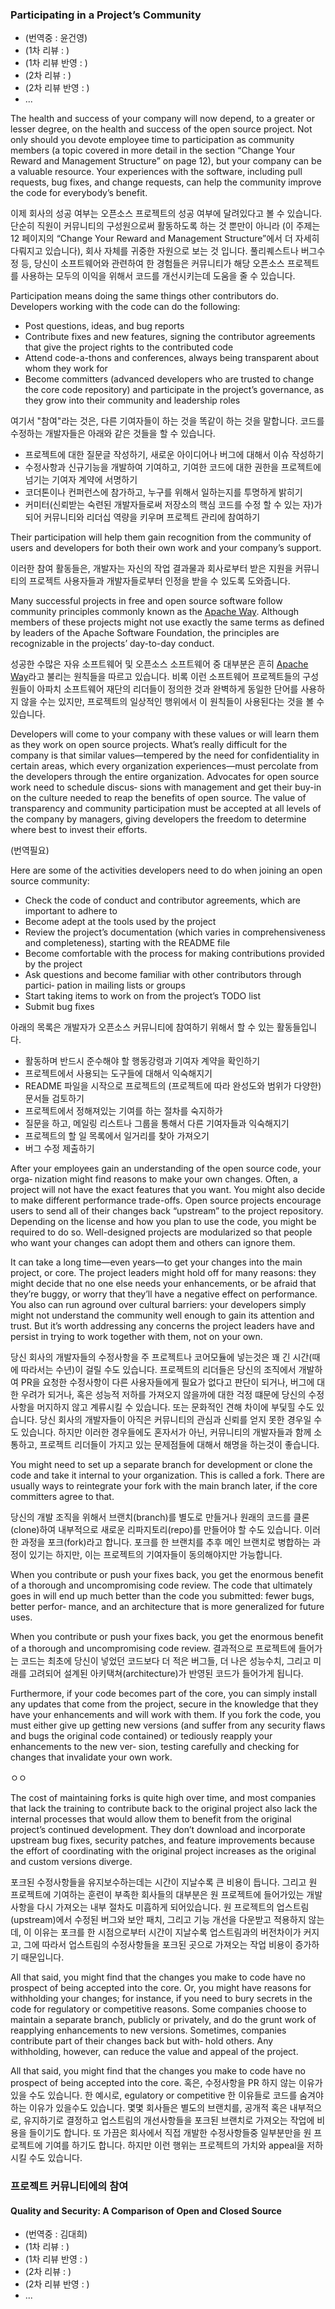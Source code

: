 ### Participating in a Project’s Community

* (번역중 : 윤건영)
* (1차 리뷰 : )
* (1차 리뷰 반영 : )
* (2차 리뷰 : )
* (2차 리뷰 반영 : )
* ...

The health and success of your company will now depend, to a greater or lesser degree, on the health and success of the open source project. Not only should you devote employee time to participation as community members (a topic covered in more detail in the section “Change Your Reward and Management Structure” on page 12), but your company can be a valuable resource. Your experiences with the software, including pull requests, bug fixes, and change requests, can help the community improve the code for everybody’s benefit.

이제 회사의 성공 여부는 오픈소스 프로젝트의 성공 여부에 달려있다고 볼 수 있습니다. 단순히 직원이 커뮤니티의 구성원으로써 활동하도록 하는 것 뿐만이 아니라 (이 주제는 12 페이지의 “Change Your Reward and Management Structure”에서 더 자세히 다뤄지고 있습니다), 회사 자체를 귀중한 자원으로 보는 것 입니다. 풀리퀘스트나 버그수정 등, 당신이 소프트웨어와 관련하여 한 경험들은 커뮤니티가 해당 오픈소스 프로젝트를 사용하는 모두의 이익을 위해서 코드를 개선시키는데 도움을 줄 수 있습니다.

Participation means doing the same things other contributors do. Developers working with the code can do the following:

* Post questions, ideas, and bug reports
* Contribute fixes and new features, signing the contributor agreements that give the project rights to the contributed code
* Attend code-a-thons and conferences, always being transparent about whom they work for
* Become committers (advanced developers who are trusted to change the core code repository) and participate in the project’s governance, as they grow into their community and leadership roles

여기서 "참여"라는 것은, 다른 기여자들이 하는 것을 똑같이 하는 것을 말합니다. 코드를 수정하는 개발자들은 아래와 같은 것들을 할 수 있습니다.

* 프로젝트에 대한 질문글 작성하기, 새로운 아이디어나 버그에 대해서 이슈 작성하기
* 수정사항과 신규기능을 개발하여 기여하고, 기여한 코드에 대한 권한을 프로젝트에 넘기는 기여자 계약에 서명하기
* 코더톤이나 컨퍼런스에 참가하고, 누구를 위해서 일하는지를 투명하게 밝히기
* 커미터(신뢰받는 숙련된 개발자들로써 저장소의 핵심 코드를 수정 할 수 있는 자)가 되어 커뮤니티와 리더십 역량을 키우며 프로젝트 관리에 참여하기

Their participation will help them gain recognition from the community of users and developers for both their own work and your company’s support.

이러한 참여 활동들은, 개발자는 자신의 작업 결과물과 회사로부터 받은 지원을 커뮤니티의 프로젝트 사용자들과 개발자들로부터 인정을 받을 수 있도록 도와줍니다.

Many successful projects in free and open source software follow community principles commonly known as the [Apache Way](http://apache.org/foundation/governance/). Although members of these projects might not use exactly the same terms as defined by leaders of the Apache Software Foundation, the principles are recognizable in the projects’ day-to-day conduct.

성공한 수많은 자유 소프트웨어 및 오픈소스 소프트웨어 중 대부분은 흔히 [Apache Way](http://apache.org/foundation/governance/)라고 불리는 원칙들을 따르고 있습니다. 비록 이런 소프트웨어 프로젝트들의 구성원들이 아파치 소프트웨어 재단의 리더들이 정의한 것과 완벽하게 동일한 단어를 사용하지 않을 수는 있지만, 프로젝트의 일상적인 행위에서 이 원칙들이 사용된다는 것을 볼 수 있습니다.

Developers will come to your company with these values or will learn them as they work on open source projects. What’s really difficult for the company is that similar values—tempered by the need for confidentiality in certain areas, which every organization experiences—must percolate from the developers through the entire organization. Advocates for open source work need to schedule discus‐ sions with management and get their buy-in on the culture needed to reap the benefits of open source. The value of transparency and community participation must be accepted at all levels of the company by managers, giving developers the freedom to determine where best to invest their efforts.

(번역필요)

Here are some of the activities developers need to do when joining an open source community:

* Check the code of conduct and contributor agreements, which are important to adhere to
* Become adept at the tools used by the project
* Review the project’s documentation (which varies in comprehensiveness and completeness), starting with the README file
* Become comfortable with the process for making contributions provided by the project
* Ask questions and become familiar with other contributors through partici‐ pation in mailing lists or groups
* Start taking items to work on from the project’s TODO list
* Submit bug fixes

아래의 목록은 개발자가 오픈소스 커뮤니티에 참여하기 위해서 할 수 있는 활동들입니다.

* 활동하며 반드시 준수해야 할 행동강령과 기여자 계약을 확인하기
* 프로젝트에서 사용되는 도구들에 대해서 익숙해지기
* README 파일을 시작으로 프로젝트의 (프로젝트에 따라 완성도와 범위가 다양한)문서들 검토하기 
* 프로젝트에서 정해져있는 기여를 하는 절차를 숙지하가
* 질문을 하고, 메일링 리스트나 그룹을 통해서 다른 기여자들과 익숙해지기
* 프로젝트의 할 일 목록에서 일거리를 찾아 가져오기
* 버그 수정 제출하기

After your employees gain an understanding of the open source code, your orga‐ nization might find reasons to make your own changes. Often, a project will not have the exact features that you want. You might also decide to make different performance trade-offs. Open source projects encourage users to send all of their changes back “upstream” to the project repository. Depending on the license and how you plan to use the code, you might be required to do so. Well-designed projects are modularized so that people who want your changes can adopt them and others can ignore them.

It can take a long time—even years—to get your changes into the main project, or core. The project leaders might hold off for many reasons: they might decide that no one else needs your enhancements, or be afraid that they’re buggy, or worry that they’ll have a negative effect on performance. You also can run aground over cultural barriers: your developers simply might not understand the community well enough to gain its attention and trust. But it’s worth addressing any concerns the project leaders have and persist in trying to work together with them, not on your own.

당신 회사의 개발자들의 수정사항을 주 프로젝트나 코어모듈에 넣는것은 꽤 긴 시간(때에 따라서는 수년)이 걸릴 수도 있습니다. 프로젝트의 리더들은 당신의 조직에서 개발하여 PR을 요청한 수정사항이 다른 사용자들에게 필요가 없다고 판단이 되거나, 버그에 대한 우려가 되거나, 혹은 성능적 저하를 가져오지 않을까에 대한 걱정 떄문에 당신의 수정사항을 머지하지 않고 계류시킬 수 있습니다. 또는 문화적인 견해 차이에 부딫힐 수도 있습니다. 당신 회사의 개발자들이 아직은 커뮤니티의 관심과 신뢰를 얻지 못한 경우일 수도 있습니다. 하지만 이러한 경우들에도  혼자서가 아닌, 커뮤니티의 개발자들과 함께 소통하고, 프로젝트 리더들이 가지고 있는 문제점들에 대해서 해명을 하는것이 좋습니다. 

You might need to set up a separate branch for development or clone the code and take it internal to your organization. This is called a fork. There are usually ways to reintegrate your fork with the main branch later, if the core committers agree to that.

당신의 개발 조직을 위해서 브랜치(branch)를 별도로 만들거나 원래의 코드를 클론(clone)하여 내부적으로 새로운 리파지토리(repo)를 만들어야 할 수도 있습니다. 이러한 과정을 포크(fork)라고 합니다. 포크를 한 브랜치를 추후 메인 브랜치로 병합하는 과정이 있기는 하지만, 이는 프로젝트의 기여자들이 동의해야지만 가능합니다.

When you contribute or push your fixes back, you get the enormous benefit of a thorough and uncompromising code review. The code that ultimately goes in will end up much better than the code you submitted: fewer bugs, better perfor‐ mance, and an architecture that is more generalized for future uses.

When you contribute or push your fixes back, you get the enormous benefit of a thorough and uncompromising code review. 결과적으로 프로젝트에 들어가는 코드는 최초에 당신이 넣었던 코드보다 더 적은 버그들, 더 나은 성능수치, 그리고 미래를 고려되어 설계된 아키택쳐(architecture)가 반영된 코드가 들어가게 됩니다.

Furthermore, if your code becomes part of the core, you can simply install any updates that come from the project, secure in the knowledge that they have your enhancements and will work with them. If you fork the code, you must either give up getting new versions (and suffer from any security flaws and bugs the original code contained) or tediously reapply your enhancements to the new ver‐ sion, testing carefully and checking for changes that invalidate your own work.

ㅇㅇ

The cost of maintaining forks is quite high over time, and most companies that lack the training to contribute back to the original project also lack the internal processes that would allow them to benefit from the original project’s continued development. They don’t download and incorporate upstream bug fixes, security patches, and feature improvements because the effort of coordinating with the original project increases as the original and custom versions diverge.

포크된 수정사항들을 유지보수하는데는 시간이 지날수록 큰 비용이 듭니다. 그리고 원 프로젝트에 기여하는 훈련이 부족한 회사들의 대부분은 원 프로젝트에 들어가있는 개발사항을 다시 가져오는 내부 절차도 미흡하게 되어있습니다. 원 프로젝트의 업스트림(upstream)에서 수정된 버그와 보안 패치, 그리고 기능 개선을 다운받고 적용하지 않는데, 이 이유는 포크를 한 시점으로부터 시간이 지날수록 업스트림과의 버전차이가 커지고, 그에 따라서 업스트림의 수정사항들을 포크된 곳으로 가져오는 작업 비용이 증가하기 때문입니다.

All that said, you might find that the changes you make to code have no prospect of being accepted into the core. Or, you might have reasons for withholding your changes; for instance, if you need to bury secrets in the code for regulatory or competitive reasons. 
Some companies choose to maintain a separate branch, publicly or privately, and do the grunt work of reapplying enhancements to new versions. Sometimes, companies contribute part of their changes back but with‐ hold others. Any withholding, however, can reduce the value and appeal of the project.

All that said, you might find that the changes you make to code have no prospect of being accepted into the core. 혹은, 수정사항을 PR 하지 않는 이유가 있을 수도 있습니다. 한 예시로, egulatory or competitive 한 이유들로 코드를 숨겨야 하는 이유가 있을수도 있습니다. 몇몇 회사들은 별도의 브랜치를, 공개적 혹은 내부적으로, 유지하기로 결정하고 업스트림의 개선사항들을 포크된 브랜치로 가져오는 작업에 비용을 들이기도 합니다. 또 가끔은 회사에서 직접 개발한 수정사항들중 일부분만을 원 프로젝트에 기여를 하기도 합니다. 하지만 이런 행위는 프로젝트의 가치와 appeal을 저하시킬 수도 있습니다.


### 프로젝트 커뮤니티에의 참여

#### Quality and Security: A Comparison of Open and Closed Source

* (번역중 : 김대희)
* (1차 리뷰 : )
* (1차 리뷰 반영 : )
* (2차 리뷰 : )
* (2차 리뷰 반영 : )
* ...


